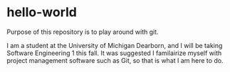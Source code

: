 # hello-world
Purpose of this repository is to play around with git.

I am a student at the University of Michigan Dearborn, and I will be taking Software Engineering 1 this fall.  It was suggested I familairize myself with project management software such as Git, so that is what I am here to do.
